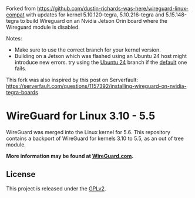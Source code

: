 Forked from https://github.com/dustin-richards-was-here/wireguard-linux-compat with updates for kernel 5.10.120-tegra, 5.10.216-tegra and 5.15.148-tegra to build Wireguard on an Nvidia Jetson Orin board where the Wireguard module is disabled.

Notes: 
- Make sure to use the correct branch for your kernel version.
- Building on a Jetson which was flashed using an Ubuntu 24 host might introduce new errors. try using the [Ubuntu 24](https://github.com/MrVasquez96/wireguard-linux-compat/tree/5.15.148-tegra(ubuntu24)) branch if the [default](https://github.com/MrVasquez96/wireguard-linux-compat/tree/5.15.148-tegra) one fails. 

This fork was also inspired by this post on Serverfault: https://serverfault.com/questions/1157392/installing-wireguard-on-nvidia-tegra-boards

# WireGuard for Linux 3.10 - 5.5

WireGuard was merged into the Linux kernel for 5.6. This repository contains a backport of WireGuard for kernels 3.10 to 5.5, as an out of tree module.

**More information may be found at [WireGuard.com](https://www.wireguard.com/).**

## License

This project is released under the [GPLv2](COPYING).
